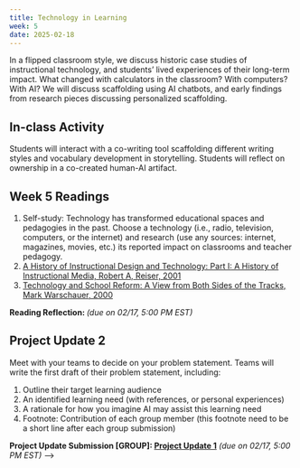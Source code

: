 ```yaml
---
title: Technology in Learning 
week: 5
date: 2025-02-18
---
```


In a flipped classroom style, we discuss historic case studies of instructional technology, and students’ lived experiences of their long-term impact. What changed with calculators in the classroom? With computers? With AI? We will discuss scaffolding using AI chatbots, and early findings from research pieces discussing personalized scaffolding.

## In-class Activity
 Students will interact with a co-writing tool scaffolding different writing styles and vocabulary development in storytelling. Students will reflect on ownership in a co-created human-AI artifact. 

## Week 5 Readings

1. Self-study: Technology has transformed educational spaces and pedagogies in the past. Choose a technology (i.e., radio, television, computers, or the internet) and research (use any sources: internet, magazines, movies, etc.) its reported impact on classrooms and teacher pedagogy.
2. [A History of Instructional Design and Technology: Part I: A History of Instructional Media, Robert A, Reiser, 2001](https://docdrop.org/static/drop-pdf/A-history-of-instructional-design-and-technology-1-8nOHG.pdf)
3. [Technology and School Reform: A View from Both Sides of the Tracks, Mark Warschauer, 2000](https://drive.google.com/file/d/1Myr49eNCnkLDnCTdr_sbOnL61CzTVXs3/view?usp=sharing)

**Reading Reflection: []()** *(due on 02/17, 5:00 PM EST)*

## Project Update 2
Meet with your teams to decide on your problem statement. Teams will write the first draft of their problem statement, including:
1. Outline their target learning audience
2. An identified learning need (with references, or personal experiences) 
3. A rationale for how you imagine AI may assist this learning need
4. Footnote: Contribution of each group member (this footnote need to be a short line after each group submission)

**Project Update Submission [GROUP]: [Project Update 1](https://drive.google.com/drive/folders/1hbx0OF1QKc88oBTR3nn64RTYAzKkrHsr?usp=sharing)** *(due on 02/17, 5:00 PM EST)* -->


<!-- ## Project Update 3
Students will conduct a literature review in the use of technology addressing the learning needs they identified. They will write two accounts of projects or papers addressing (or failing to address) those learning needs. 

**Project Update Submission: []()** *(due on 02/17, 5:00 PM EST)* -->